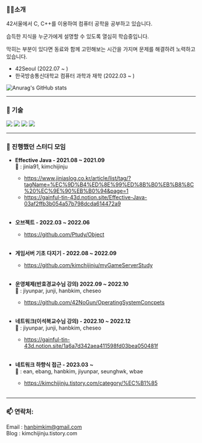 
### 🙋🏽️소개

42서울에서 C, C++를 이용하여 컴퓨터 공학을 공부하고 있습니다.  

습득한 지식을 누군가에게 설명할 수 있도록 열심히 학습중입니다.  

막히는 부분이 있다면 동료와 함께 고민해보는 시간을 가지며 문제를 해결하려 노력하고 있습니다. 

- 42Seoul (2022.07 ~ )
- 한국방송통신대학교 컴퓨터 과학과 재학 (2022.03 ~ )

![Anurag's GitHub stats](https://github-readme-stats.vercel.app/api?username=kimchijinju&show_icons=true&theme=tokyonight)

---

### 🔨 기술
<div>
	<img src="https://img.shields.io/badge/Linux-FCC624?style=for-the-badge&logo=linux&logoColor=black" />
	<img src="https://img.shields.io/badge/C-00599C?style=for-the-badge&logo=c&logoColor=white" />
	<img src="https://img.shields.io/badge/C%2B%2B-00599C?style=for-the-badge&logo=c%2B%2B&logoColor=white" />
	<img src="https://img.shields.io/badge/Java-ED8B00?style=for-the-badge&logo=java&logoColor=white" />
</div>

---

### 📖 진행했던 스터디 모임
- **Effective Java - 2021.08 ~ 2021.09**  
👥 : jinia91, kimchijinju  
    - https://www.jiniaslog.co.kr/article/list/tag/?tagName=%EC%9D%B4%ED%8E%99%ED%8B%B0%EB%B8%8C%20%EC%9E%90%EB%B0%94&page=1  
    - https://gainful-tin-43d.notion.site/Effective-Java-03af2ffb3b054a57b798dcda614472a9
    <br>
    
- **오브젝트 - 2022.03 ~ 2022.06**  
    - https://github.com/Ptudy/Object
    <br>

- **게임서버 기초 다지기 - 2022.08 ~ 2022.09**
    - https://github.com/kimchijinju/myGameServerStudy
    <br>

- **운영체제(반효경교수님 강의) 2022.09 ~ 2022.10**  
👥 : jiyunpar, junji, hanbkim, cheseo  
    - https://github.com/42NoGun/OperatingSystemConcpets  
    <br>

- **네트워크(이석복교수님 강의) - 2022.10 ~ 2022.12**  
👥 : jiyunpar, junji, hanbkim, cheseo  
    - https://gainful-tin-43d.notion.site/1a6a7d342aea411598fd03bea050481f
    <br>
 
- **네트워크 하향식 접근 - 2023.03** **~**  
👥 :  ean, ebang, hanbkim, jiyunpar, seunghwk, wbae  
    - https://kimchijinju.tistory.com/category/%EC%B1%85
    <br>
    
---

### 📫 연락처:  
Email : hanbimkim@gmail.com  
Blog : kimchijinju.tistory.com  


